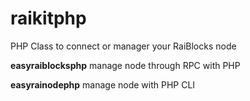 # raikitphp
PHP Class to connect or manager your RaiBlocks node

**easyraiblocksphp** manage node through RPC with PHP

**easyrainodephp** manage node with PHP CLI
